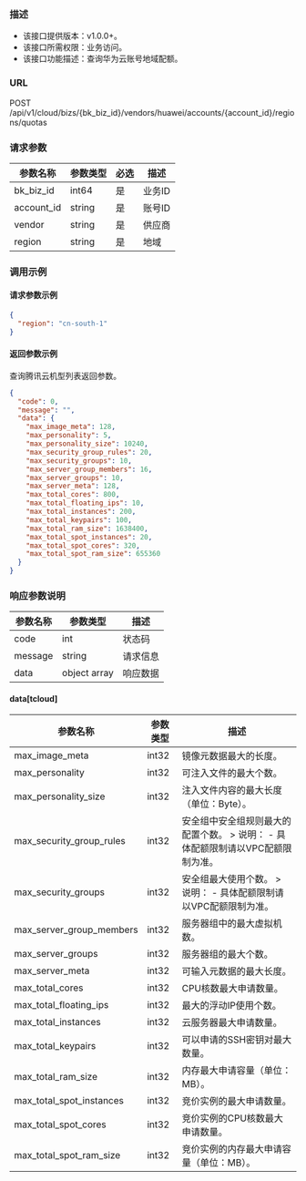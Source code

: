 ### 描述

- 该接口提供版本：v1.0.0+。
- 该接口所需权限：业务访问。
- 该接口功能描述：查询华为云账号地域配额。

### URL

POST /api/v1/cloud/bizs/{bk_biz_id}/vendors/huawei/accounts/{account_id}/regions/quotas

### 请求参数

| 参数名称       | 参数类型   | 必选  | 描述   |
|------------|--------|-----|------|
| bk_biz_id  | int64  | 是   | 业务ID |
| account_id | string | 是   | 账号ID |
| vendor     | string | 是   | 供应商  |
| region     | string | 是   | 地域   |

### 调用示例

#### 请求参数示例

```json
{
  "region": "cn-south-1"
}
```

#### 返回参数示例

查询腾讯云机型列表返回参数。
```json
{
  "code": 0,
  "message": "",
  "data": {
    "max_image_meta": 128,
    "max_personality": 5,
    "max_personality_size": 10240,
    "max_security_group_rules": 20,
    "max_security_groups": 10,
    "max_server_group_members": 16,
    "max_server_groups": 10,
    "max_server_meta": 128,
    "max_total_cores": 800,
    "max_total_floating_ips": 10,
    "max_total_instances": 200,
    "max_total_keypairs": 100,
    "max_total_ram_size": 1638400,
    "max_total_spot_instances": 20,
    "max_total_spot_cores": 320,
    "max_total_spot_ram_size": 655360
  }
}
```

### 响应参数说明

| 参数名称    | 参数类型         | 描述   |
|---------|--------------|------|
| code    | int          | 状态码  |
| message | string       | 请求信息 |
| data    | object array | 响应数据 |

#### data[tcloud]

| 参数名称                     | 参数类型   | 描述                                         |
|--------------------------|--------|--------------------------------------------|
| max_image_meta           | int32 | 镜像元数据最大的长度。     |
| max_personality          | int32 | 可注入文件的最大个数。     |
| max_personality_size     | int32 | 注入文件内容的最大长度（单位：Byte）。     |
| max_security_group_rules | int32 | 安全组中安全组规则最大的配置个数。   > 说明：  - 具体配额限制请以VPC配额限制为准。     |
| max_security_groups      | int32 | 安全组最大使用个数。  > 说明：  - 具体配额限制请以VPC配额限制为准。     |
| max_server_group_members | int32 | 服务器组中的最大虚拟机数。     |
| max_server_groups        | int32 | 服务器组的最大个数。     |
| max_server_meta          | int32 | 可输入元数据的最大长度。     |
| max_total_cores          | int32 | CPU核数最大申请数量。     |
| max_total_floating_ips   | int32 | 最大的浮动IP使用个数。     |
| max_total_instances      | int32 | 云服务器最大申请数量。     |
| max_total_keypairs       | int32 | 可以申请的SSH密钥对最大数量。     |
| max_total_ram_size       | int32 | 内存最大申请容量（单位：MB）。     |
| max_total_spot_instances | int32 | 竞价实例的最大申请数量。     |
| max_total_spot_cores     | int32 | 竞价实例的CPU核数最大申请数量。     |
| max_total_spot_ram_size  | int32 | 竞价实例的内存最大申请容量（单位：MB）。     |
